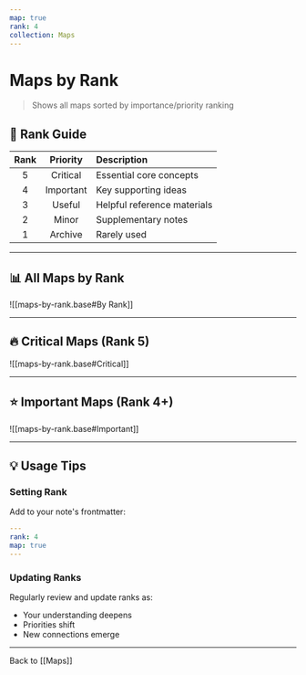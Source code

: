 ```yaml
---
map: true
rank: 4
collection: Maps
---
```


# Maps by Rank

> Shows all maps sorted by importance/priority ranking

## 🌟 Rank Guide

| Rank | Priority | Description |
|:---:|:---:|:---|
| 5 | Critical | Essential core concepts |
| 4 | Important | Key supporting ideas |
| 3 | Useful | Helpful reference materials |
| 2 | Minor | Supplementary notes |
| 1 | Archive | Rarely used |

---

## 📊 All Maps by Rank

![[maps-by-rank.base#By Rank]]

---

## 🔥 Critical Maps (Rank 5)

![[maps-by-rank.base#Critical]]

---

## ⭐ Important Maps (Rank 4+)

![[maps-by-rank.base#Important]]

---

## 💡 Usage Tips

### Setting Rank
Add to your note's frontmatter:
```yaml
---
rank: 4
map: true
---
```

### Updating Ranks
Regularly review and update ranks as:
- Your understanding deepens
- Priorities shift
- New connections emerge

---

Back to [[Maps]]
